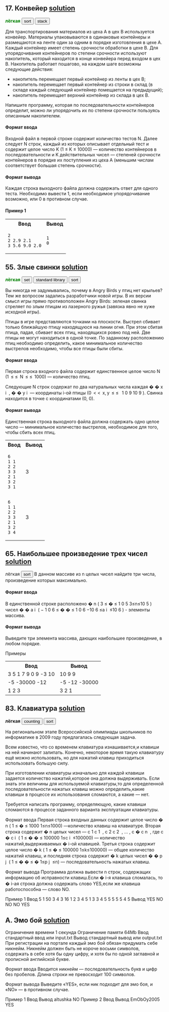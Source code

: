 ## 17. Конвейер [solution](./conveyor.py)
<b style="color:green">лёгкая</b> <button>sort</button> <button>stack</button>

Для транспортирования материалов из цеха А в цех В используется конвейер. Материалы упаковываются в одинаковые контейнеры и размещаются на ленте один за одним в порядке изготовления в цехе А. Каждый контейнер имеет степень срочности обработки в цехе В. Для упорядочивания контейнеров по степени срочности используют накопитель, который находится в конце конвейера перед входом в цех В. Накопитель работает пошагово, на каждом шаге возможны следующие действия:

- накопитель перемещает первый контейнер из ленты в цех В;
- накопитель перемещает первый контейнер из строки в склад (в складе каждый следующий контейнер помещается на предыдущий);
- накопитель перемещает верхний контейнер из склада в цех В.

Напишите программу, которая по последовательности контейнеров определит, можно ли упорядочить их по степени срочности пользуясь описанным накопителем.

#### Формат ввода
Входной файл в первой строке содержит количество тестов N. Далее следует N строк, каждый из которых описывает отдельный тест и содержит целое число K (1 ≤ K ≤ 10000) — количество контейнеров в последовательности и K действительных чисел — степеней срочности контейнеров в порядке их поступления из цеха А (меньшим числам соответствует большая степень срочности).

#### Формат вывода
Каждая строка выходного файла должна содержать ответ для одного теста. Необходимо вывести 1, если необходимое упорядочивание возможно, или 0 в противном случае.

#### Пример 1
<table>
<tr>
<th> Ввод </th>
<th> Вывод </th>
</tr>
<tr>
<td>

```
2
2 2.9 2.1
3 5.6 9.0 2.0
```

</td>
<td>

```
1
0
```
</td>
</tr>
</table>

## 55. Злые свинки [solution](./angry_swines.py)
<b style="color:green">лёгкая</b> <button>set</button> <button>standard library</button> <button>sort</button>

Вы никогда не задумывались, почему в Angry Birds у птиц нет крыльев? Тем же вопросом задались разработчики новой игры. В их версии смысл игры прямо противоположен Angry Birds: зеленая свинка стреляет по злым птицам из лазерного ружья (завязка явно не хуже исходной игры).

Птицы в игре представляются точками на плоскости. Выстрел сбивает только ближайшую птицу находящуюся на линии огня. При этом сбитая птица, падая, сбивает всех птиц, находящихся ровно под ней. Две птицы не могут находиться в одной точке. По заданному расположению птиц необходимо определить, какое минимальное количество выстрелов необходимо, чтобы все птицы были сбиты.

#### Формат ввода
Первая строка входного файла содержит единственное целое число N (1  
≤
≤  N  
≤
≤  1000) — количество птиц.

Следующие N строк содержат по два натуральных числа каждая
�
�
x
i
​
,
�
�
y
i
​
— координаты i-ой птицы (0  
<
<  x, y  
≤
≤  
1
0
9
10
9
). Свинка находится в точке с координатами (0, 0).

#### Формат вывода
Единственная строка выходного файла должна содержать одно целое число — минимальное количество выстрелов, необходимое для того, чтобы сбить всех птиц.

<table>
<tr>
<th> Ввод </th>
<th> Вывод </th>
</tr>
<tr>
<td>

```
6
1 1
2 2
3 3
2 1
3 2
3 1
```

</td>
<td>
3
</td>
<tr>
<td>

```
6
1 1
2 2
3 3
2 1
3 2
3 4
```

<td>
3
</td>
</tr>
</table>


## 65. Наибольшее произведение трех чисел [solution](./max_product_of_3_numbers_v2.py)
лёгкая <button>sort</button>
В данном массиве из n целых чисел найдите три числа, произведение которых максимально.

#### Формат ввода
В единственной строке расположено �
n (
3
≤
�
≤
1
0
5
3≤n≤10
5
) чисел
�
�
a
i
​
(
−
1
0
6
≤
�
�
≤
1
0
6
−10
6
≤a
i
​
≤10
6
) - элементы массива.

#### Формат вывода
Выведите три элемента массива, дающих наибольшее произведение, в любом порядке.

Примеры
<table>
<tr>
<th>
Ввод
</th>
<th>
Вывод
</th>
<tr>
<td>
3 5 1 7 9 0 9 -3 10
</td>
<td>10 9 9</td>
</tr>

<tr>
<td>
-5 -30000 -12
</td>
<td>-5 -12 -30000</td>
</tr>
<tr>
<td>
1 2 3
</td>
<td>3 2 1</td>
</tr>
</table>


## 83. Клавиатура [solution](./keyboard.py)
<b>лёгкая</b> <button>counting</button> <button>sort</button>

На региональном этапе Всероссийской олимпиады школьников по информатике в 2009 году предлагалась следующая задача.

Всем известно, что со временем клавиатура изнашивается,и клавиши на ней начинают залипать. Конечно, некоторое время такую клавиатуру ещё можно использовать, но для нажатий клавиш приходиться использовать большую силу.

При изготовлении клавиатуры изначально для каждой клавиши задается количество нажатий,которое она должна выдерживать. Если знать эти величины для используемой клавиатуры,то для определенной последовательности нажатых клавиш можно определить,какие клавиши в процессе их использования сломаются, а какие — нет.

Требуется написать программу, определяющую, какие клавиши сломаются в процессе заданного варианта эксплуатации клавиатуры.

Формат ввода
Первая строка входных данных содержит целое число
�
n (
1
≤
�
≤
1000
1≤n≤1000) —количество клавиш на клавиатуре. Вторая строка содержит
�
n целых чисел —
с
1
с
1
​
,
с
2
с
2
​
, … ,
с
�
с
n
​
, где
с
�
с
i
​
(
1
≤
�
�
≤
100000
1≤c
i
​
≤100000) — количество нажатий,выдерживаемых
�
i-ой клавишей. Третья строка содержит целое число
�
k (
1
≤
�
≤
100000
1≤k≤100000) — общее количество нажатий клавиш, и последняя строка содержит
�
k целых чисел
�
�
p
j
​
(
1
≤
�
�
≤
�
1≤p
j
​
≤n) — последовательность нажатых клавиш.

Формат вывода
Программа должна вывести n строк, содержащих информацию об исправности клавиш.Если
�
i-я клавиша сломалась, то
�
i-ая строка должна содержать слово YES,если же клавиша работоспособна — слово NO.

Пример 1
Ввод
5
1 50 3 4 3
16
1 2 3 4 5 1 3 3 4 5 5 5 5 5 4 5
Вывод
YES
NO
NO
NO
YES


## A. Эмо бой [solution](./emoboy.py)
Ограничение времени	1 секунда
Ограничение памяти	64Mb
Ввод	стандартный ввод или input.txt
Вывод	стандартный вывод или output.txt
При регистрации на портале каждый эмо бой обязан придумать себе никнейм. Никнейм должен быть не короче восьми символов, содержать в себе хотя бы одну цифру, и хотя бы по одной заглавной и прописной английской букве.

Формат ввода
Вводится никнейм — последовательность букв и цифр без пробелов. Длина строки не превосходит 100 символов.

Формат вывода
Выведите «YES», если ник подходит для эмо боя, и «NO» — в противном случае.

Пример 1
Ввод	Вывод
altushka
NO
Пример 2
Ввод	Вывод
EmObOy2005
YES
